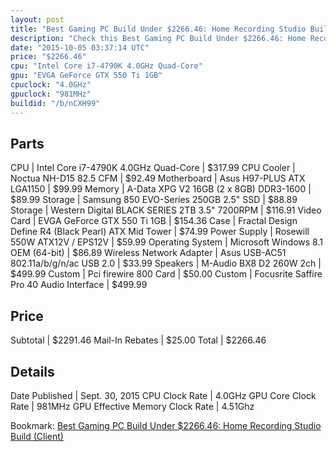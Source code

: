 ```yaml
---
layout: post
title: "Best Gaming PC Build Under $2266.46: Home Recording Studio Build (Client)"
description: "Check this Best Gaming PC Build Under $2266.46: Home Recording Studio Build (Client). CPU: Intel Core i7-4790K 4.0GHz Quad-Core, CPU Cooler: Noctua NH-D15 82.5 CFM, Mother"
date: "2015-10-05 03:37:14 UTC"
price: "$2266.46"
cpu: "Intel Core i7-4790K 4.0GHz Quad-Core"
gpu: "EVGA GeForce GTX 550 Ti 1GB"
cpuclock: "4.0GHz"
gpuclock: "981MHz"
buildid: "/b/nCXH99"
---
```


## Parts

CPU | Intel Core i7-4790K 4.0GHz Quad-Core | $317.99
CPU Cooler | Noctua NH-D15 82.5 CFM | $92.49
Motherboard | Asus H97-PLUS ATX LGA1150 | $99.99
Memory | A-Data XPG V2 16GB (2 x 8GB) DDR3-1600 | $89.99
Storage | Samsung 850 EVO-Series 250GB 2.5" SSD | $88.89
Storage | Western Digital BLACK SERIES 2TB 3.5" 7200RPM | $116.91
Video Card | EVGA GeForce GTX 550 Ti 1GB | $154.36
Case | Fractal Design Define R4 (Black Pearl) ATX Mid Tower | $74.99
Power Supply | Rosewill 550W ATX12V / EPS12V | $59.99
Operating System | Microsoft Windows 8.1 OEM (64-bit) | $86.89
Wireless Network Adapter | Asus USB-AC51 802.11a/b/g/n/ac USB 2.0 | $33.99
Speakers | M-Audio BX8 D2 260W 2ch | $499.99
Custom | Pci firewire 800 Card | $50.00
Custom | Focusrite Saffire Pro 40 Audio Interface | $499.99

## Price

Subtotal | $2291.46
Mail-In Rebates | $25.00
Total | $2266.46

## Details

Date Published | Sept. 30, 2015
CPU Clock Rate | 4.0GHz
GPU Core Clock Rate | 981MHz
GPU Effective Memory Clock Rate | 4.51Ghz

Bookmark: [Best Gaming PC Build Under $2266.46: Home Recording Studio Build (Client)](http://pcbuilders.github.io/2015/10/05/best-gaming-pc-build-under-2266-dollars-dot-46-home-recording-studio-build-client/)
